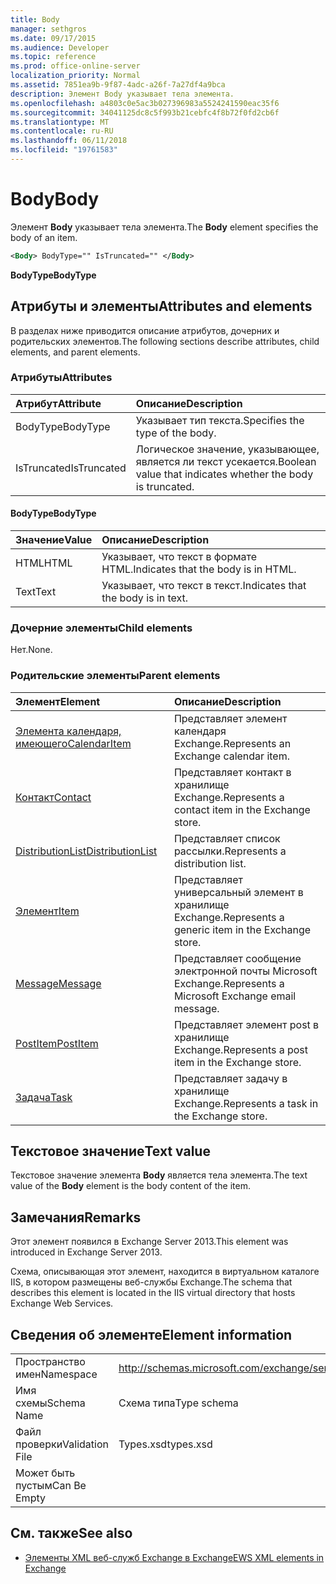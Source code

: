 ```yaml
---
title: Body
manager: sethgros
ms.date: 09/17/2015
ms.audience: Developer
ms.topic: reference
ms.prod: office-online-server
localization_priority: Normal
ms.assetid: 7851ea9b-9f87-4adc-a26f-7a27df4a9bca
description: Элемент Body указывает тела элемента.
ms.openlocfilehash: a4803c0e5ac3b027396983a5524241590eac35f6
ms.sourcegitcommit: 34041125dc8c5f993b21cebfc4f8b72f0fd2cb6f
ms.translationtype: MT
ms.contentlocale: ru-RU
ms.lasthandoff: 06/11/2018
ms.locfileid: "19761583"
---
```

# <a name="body"></a><span data-ttu-id="2e0df-103">Body</span><span class="sxs-lookup"><span data-stu-id="2e0df-103">Body</span></span>

<span data-ttu-id="2e0df-104">Элемент **Body** указывает тела элемента.</span><span class="sxs-lookup"><span data-stu-id="2e0df-104">The **Body** element specifies the body of an item.</span></span> 
  
```XML
<Body> BodyType="" IsTruncated="" </Body>
```

 <span data-ttu-id="2e0df-105">**BodyType**</span><span class="sxs-lookup"><span data-stu-id="2e0df-105">**BodyType**</span></span>
## <a name="attributes-and-elements"></a><span data-ttu-id="2e0df-106">Атрибуты и элементы</span><span class="sxs-lookup"><span data-stu-id="2e0df-106">Attributes and elements</span></span>

<span data-ttu-id="2e0df-107">В разделах ниже приводится описание атрибутов, дочерних и родительских элементов.</span><span class="sxs-lookup"><span data-stu-id="2e0df-107">The following sections describe attributes, child elements, and parent elements.</span></span>
  
### <a name="attributes"></a><span data-ttu-id="2e0df-108">Атрибуты</span><span class="sxs-lookup"><span data-stu-id="2e0df-108">Attributes</span></span>

|<span data-ttu-id="2e0df-109">**Атрибут**</span><span class="sxs-lookup"><span data-stu-id="2e0df-109">**Attribute**</span></span>|<span data-ttu-id="2e0df-110">**Описание**</span><span class="sxs-lookup"><span data-stu-id="2e0df-110">**Description**</span></span>|
|:-----|:-----|
|<span data-ttu-id="2e0df-111">BodyType</span><span class="sxs-lookup"><span data-stu-id="2e0df-111">BodyType</span></span>  <br/> |<span data-ttu-id="2e0df-112">Указывает тип текста.</span><span class="sxs-lookup"><span data-stu-id="2e0df-112">Specifies the type of the body.</span></span>  <br/> |
|<span data-ttu-id="2e0df-113">IsTruncated</span><span class="sxs-lookup"><span data-stu-id="2e0df-113">IsTruncated</span></span>  <br/> |<span data-ttu-id="2e0df-114">Логическое значение, указывающее, является ли текст усекается.</span><span class="sxs-lookup"><span data-stu-id="2e0df-114">Boolean value that indicates whether the body is truncated.</span></span>  <br/> |
   
#### <a name="bodytype"></a><span data-ttu-id="2e0df-115">BodyType</span><span class="sxs-lookup"><span data-stu-id="2e0df-115">BodyType</span></span>

|<span data-ttu-id="2e0df-116">**Значение**</span><span class="sxs-lookup"><span data-stu-id="2e0df-116">**Value**</span></span>|<span data-ttu-id="2e0df-117">**Описание**</span><span class="sxs-lookup"><span data-stu-id="2e0df-117">**Description**</span></span>|
|:-----|:-----|
|<span data-ttu-id="2e0df-118">HTML</span><span class="sxs-lookup"><span data-stu-id="2e0df-118">HTML</span></span>  <br/> |<span data-ttu-id="2e0df-119">Указывает, что текст в формате HTML.</span><span class="sxs-lookup"><span data-stu-id="2e0df-119">Indicates that the body is in HTML.</span></span>  <br/> |
|<span data-ttu-id="2e0df-120">Text</span><span class="sxs-lookup"><span data-stu-id="2e0df-120">Text</span></span>  <br/> |<span data-ttu-id="2e0df-121">Указывает, что текст в текст.</span><span class="sxs-lookup"><span data-stu-id="2e0df-121">Indicates that the body is in text.</span></span>  <br/> |
   
### <a name="child-elements"></a><span data-ttu-id="2e0df-122">Дочерние элементы</span><span class="sxs-lookup"><span data-stu-id="2e0df-122">Child elements</span></span>

<span data-ttu-id="2e0df-123">Нет.</span><span class="sxs-lookup"><span data-stu-id="2e0df-123">None.</span></span>
  
### <a name="parent-elements"></a><span data-ttu-id="2e0df-124">Родительские элементы</span><span class="sxs-lookup"><span data-stu-id="2e0df-124">Parent elements</span></span>

|<span data-ttu-id="2e0df-125">**Элемент**</span><span class="sxs-lookup"><span data-stu-id="2e0df-125">**Element**</span></span>|<span data-ttu-id="2e0df-126">**Описание**</span><span class="sxs-lookup"><span data-stu-id="2e0df-126">**Description**</span></span>|
|:-----|:-----|
|[<span data-ttu-id="2e0df-127">Элемента календаря, имеющего</span><span class="sxs-lookup"><span data-stu-id="2e0df-127">CalendarItem</span></span>](calendaritem.md) <br/> |<span data-ttu-id="2e0df-128">Представляет элемент календаря Exchange.</span><span class="sxs-lookup"><span data-stu-id="2e0df-128">Represents an Exchange calendar item.</span></span>  <br/> |
|[<span data-ttu-id="2e0df-129">Контакт</span><span class="sxs-lookup"><span data-stu-id="2e0df-129">Contact</span></span>](contact.md) <br/> |<span data-ttu-id="2e0df-130">Представляет контакт в хранилище Exchange.</span><span class="sxs-lookup"><span data-stu-id="2e0df-130">Represents a contact item in the Exchange store.</span></span>  <br/> |
|[<span data-ttu-id="2e0df-131">DistributionList</span><span class="sxs-lookup"><span data-stu-id="2e0df-131">DistributionList</span></span>](distributionlist.md) <br/> |<span data-ttu-id="2e0df-132">Представляет список рассылки.</span><span class="sxs-lookup"><span data-stu-id="2e0df-132">Represents a distribution list.</span></span>  <br/> |
|[<span data-ttu-id="2e0df-133">Элемент</span><span class="sxs-lookup"><span data-stu-id="2e0df-133">Item</span></span>](item.md) <br/> |<span data-ttu-id="2e0df-134">Представляет универсальный элемент в хранилище Exchange.</span><span class="sxs-lookup"><span data-stu-id="2e0df-134">Represents a generic item in the Exchange store.</span></span>  <br/> |
|[<span data-ttu-id="2e0df-135">Message</span><span class="sxs-lookup"><span data-stu-id="2e0df-135">Message</span></span>](message-ex15websvcsotherref.md) <br/> |<span data-ttu-id="2e0df-136">Представляет сообщение электронной почты Microsoft Exchange.</span><span class="sxs-lookup"><span data-stu-id="2e0df-136">Represents a Microsoft Exchange email message.</span></span>  <br/> |
|[<span data-ttu-id="2e0df-137">PostItem</span><span class="sxs-lookup"><span data-stu-id="2e0df-137">PostItem</span></span>](postitem.md) <br/> |<span data-ttu-id="2e0df-138">Представляет элемент post в хранилище Exchange.</span><span class="sxs-lookup"><span data-stu-id="2e0df-138">Represents a post item in the Exchange store.</span></span>  <br/> |
|[<span data-ttu-id="2e0df-139">Задача</span><span class="sxs-lookup"><span data-stu-id="2e0df-139">Task</span></span>](task.md) <br/> |<span data-ttu-id="2e0df-140">Представляет задачу в хранилище Exchange.</span><span class="sxs-lookup"><span data-stu-id="2e0df-140">Represents a task in the Exchange store.</span></span>  <br/> |
   
## <a name="text-value"></a><span data-ttu-id="2e0df-141">Текстовое значение</span><span class="sxs-lookup"><span data-stu-id="2e0df-141">Text value</span></span>

<span data-ttu-id="2e0df-142">Текстовое значение элемента **Body** является тела элемента.</span><span class="sxs-lookup"><span data-stu-id="2e0df-142">The text value of the **Body** element is the body content of the item.</span></span> 
  
## <a name="remarks"></a><span data-ttu-id="2e0df-143">Замечания</span><span class="sxs-lookup"><span data-stu-id="2e0df-143">Remarks</span></span>

<span data-ttu-id="2e0df-144">Этот элемент появился в Exchange Server 2013.</span><span class="sxs-lookup"><span data-stu-id="2e0df-144">This element was introduced in Exchange Server 2013.</span></span>
  
<span data-ttu-id="2e0df-145">Схема, описывающая этот элемент, находится в виртуальном каталоге IIS, в котором размещены веб-службы Exchange.</span><span class="sxs-lookup"><span data-stu-id="2e0df-145">The schema that describes this element is located in the IIS virtual directory that hosts Exchange Web Services.</span></span>
  
## <a name="element-information"></a><span data-ttu-id="2e0df-146">Сведения об элементе</span><span class="sxs-lookup"><span data-stu-id="2e0df-146">Element information</span></span>

|||
|:-----|:-----|
|<span data-ttu-id="2e0df-147">Пространство имен</span><span class="sxs-lookup"><span data-stu-id="2e0df-147">Namespace</span></span>  <br/> |http://schemas.microsoft.com/exchange/services/2006/types  <br/> |
|<span data-ttu-id="2e0df-148">Имя схемы</span><span class="sxs-lookup"><span data-stu-id="2e0df-148">Schema Name</span></span>  <br/> |<span data-ttu-id="2e0df-149">Схема типа</span><span class="sxs-lookup"><span data-stu-id="2e0df-149">Type schema</span></span>  <br/> |
|<span data-ttu-id="2e0df-150">Файл проверки</span><span class="sxs-lookup"><span data-stu-id="2e0df-150">Validation File</span></span>  <br/> |<span data-ttu-id="2e0df-151">Types.xsd</span><span class="sxs-lookup"><span data-stu-id="2e0df-151">types.xsd</span></span>  <br/> |
|<span data-ttu-id="2e0df-152">Может быть пустым</span><span class="sxs-lookup"><span data-stu-id="2e0df-152">Can Be Empty</span></span>  <br/> ||
   
## <a name="see-also"></a><span data-ttu-id="2e0df-153">См. также</span><span class="sxs-lookup"><span data-stu-id="2e0df-153">See also</span></span>



- [<span data-ttu-id="2e0df-154">Элементы XML веб-служб Exchange в Exchange</span><span class="sxs-lookup"><span data-stu-id="2e0df-154">EWS XML elements in Exchange</span></span>](ews-xml-elements-in-exchange.md)

